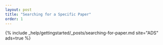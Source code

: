```yaml
---
layout: post
title: "Searching for a Specific Paper"
order: 1
---
```


{% include _help/gettingstarted/_posts/searching-for-paper.md site="ADS" ads=true %}




